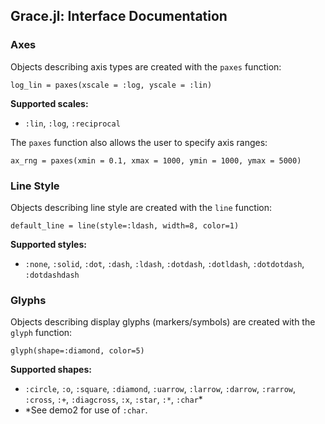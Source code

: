 ## Grace.jl: Interface Documentation

### Axes

Objects describing axis types are created with the `paxes` function:
```
log_lin = paxes(xscale = :log, yscale = :lin)
```
**Supported scales:**
 - `:lin`, `:log`, `:reciprocal`

The `paxes` function also allows the user to specify axis ranges:
```
ax_rng = paxes(xmin = 0.1, xmax = 1000, ymin = 1000, ymax = 5000)
```

### Line Style

Objects describing line style are created with the `line` function:
```
default_line = line(style=:ldash, width=8, color=1)
```

**Supported styles:**
 - `:none`, `:solid`, `:dot`, `:dash`, `:ldash`, `:dotdash`, `:dotldash`,
   `:dotdotdash`, `:dotdashdash`

### Glyphs

Objects describing display glyphs (markers/symbols) are created with the `glyph` function:
```
glyph(shape=:diamond, color=5)
```

**Supported shapes:**
 - `:circle`, `:o`, `:square`, `:diamond`, `:uarrow`, `:larrow`, `:darrow`,
   `:rarrow`, `:cross`, `:+`, `:diagcross`, `:x`, `:star`, `:*`, `:char`\*
 - \*See demo2 for use of `:char`.

